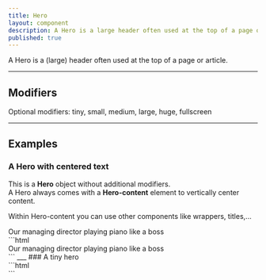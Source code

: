 ```yaml
---
title: Hero
layout: component
description: A Hero is a large header often used at the top of a page or article 
published: true
---
```

A Hero is a (large) header often used at the top of a page or article.

___
## Modifiers
Optional modifiers: tiny, small, medium, large, huge, fullscreen

___
## Examples
### A Hero with centered text
This is a **Hero** object without additional modifiers.  
A Hero always comes with a **Hero-content** element to vertically center content.

Within Hero-content you can use other components like wrappers, titles,...
<div class="Wrapper unwrap">
    <div class="Hero" style="background-image: url(/media/design-is-dead-team.jpg);">
        <div class="Hero-content">
            <!-- Hero content starts here -->
            <div class="Wrapper small">
                <div class="Title large u-colorLight u-textAlignCenter">Our managing director playing piano like a boss</div>
            </div>
            <!-- Hero content ends here -->
        </div>
    </div>
</div>
```html
<div class="Hero" style="background-image: url(/media/design-is-dead-team.jpg);">
    <div class="Hero-content">
        <!-- Hero content starts here -->
        <div class="Wrapper small">
            <div class="Title large u-colorLight u-textAlignCenter">Our managing director playing piano like a boss</div>
        </div>
        <!-- Hero content ends here -->
    </div>
</div>
```
___
### A tiny hero 
<div class="Hero tiny" style="background-image: url(/media/design-is-dead-team.jpg);">
    <div class="Hero-content">
        <!-- Hero content starts here -->
        <!-- Hero content ends here -->
    </div>
</div>
```html
<div class="Hero tiny" style="background-image: url(/media/design-is-dead-team.jpg);">
    <div class="Hero-content">
        <!-- Hero content starts here -->
        <!-- Hero content ends here -->
    </div>
</div>
```